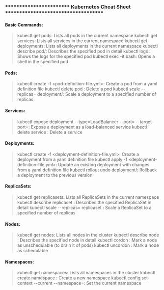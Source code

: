 ### *********************** Kubernetes Cheat Sheet ***********************************

#### Basic Commands:
> kubectl get pods: Lists all pods in the current namespace
> kubectl get services: Lists all services in the current namespace
> kubectl get deployments: Lists all deployments in the current namespace
> kubectl describe pod/<pod-name>: Describes the specified pod in detail
> kubectl logs <pod-name>: Shows the logs for the specified pod
> kubectl exec -it <pod-name> bash: Opens a shell in the specified pod
#### Pods:
> kubectl create -f <pod-definition-file.yml>: Create a pod from a yaml definition file
> kubectl delete pod <pod-name>: Delete a pod
> kubectl scale --replicas=<number> deployment/<deployment-name>: Scale a deployment to a specified number of replicas
#### Services:
> kubectl expose deployment <deployment-name> --type=LoadBalancer --port=<port> --target-port=<target-port>: Expose a deployment as a load-balanced service
> kubectl delete service <service-name>: Delete a service
#### Deployments:
> kubectl create -f <deployment-definition-file.yml>: Create a deployment from a yaml definition file
> kubectl apply -f <deployment-definition-file.yml>: Update an existing deployment with changes from a yaml definition file
> kubectl rollout undo deployment/<deployment-name>: Rollback a deployment to the previous version
#### ReplicaSets:
> kubectl get replicasets: Lists all ReplicaSets in the current namespace
> kubectl describe replicaset <replicaset-name>: Describes the specified ReplicaSet in detail
> kubectl scale --replicas=<number> replicaset <replicaset-name>: Scale a ReplicaSet to a specified number of replicas
#### Nodes:
> kubectl get nodes: Lists all nodes in the cluster
> kubectl describe node <node-name>: Describes the specified node in detail
> kubectl cordon <node-name>: Mark a node as unschedulable (to drain it of pods)
> kubectl uncordon <node-name>: Mark a node as schedulable
#### Namespaces:
> kubectl get namespaces: Lists all namespaces in the cluster
> kubectl create namespace <namespace-name>: Create a new namespace
> kubectl config set-context --current --namespace=<namespace-name>: Set the current namespace




